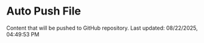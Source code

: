 # Auto Push File

Content that will be pushed to GitHub repository.
Last updated: 08/22/2025, 04:49:53 PM
